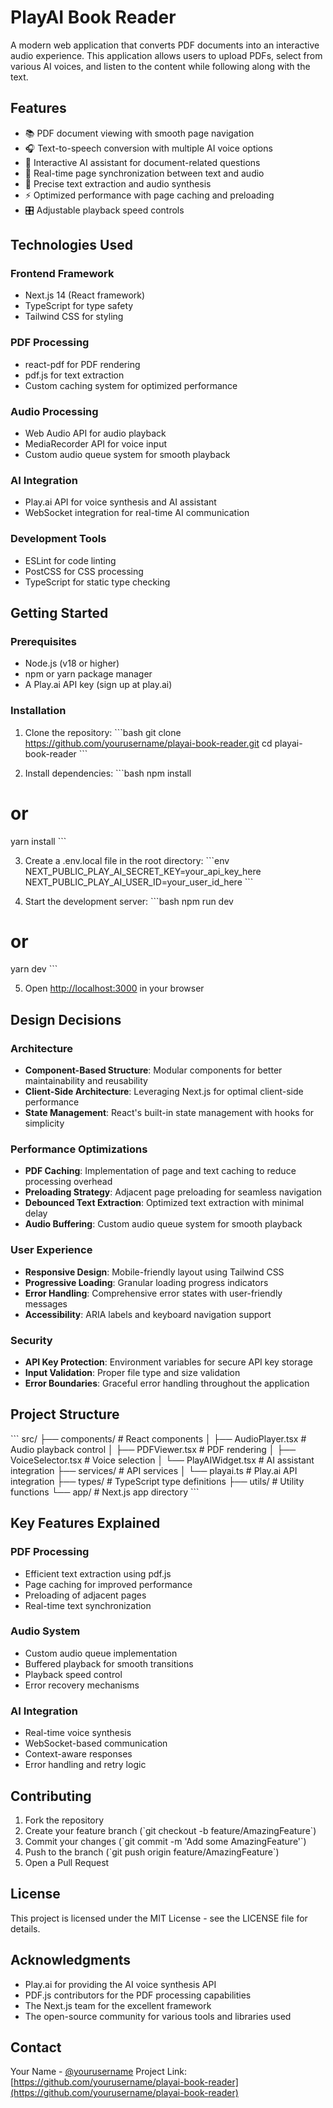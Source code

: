 # PlayAI Book Reader

A modern web application that converts PDF documents into an interactive audio experience. This application allows users to upload PDFs, select from various AI voices, and listen to the content while following along with the text.

## Features

- 📚 PDF document viewing with smooth page navigation
- 🎧 Text-to-speech conversion with multiple AI voice options
- 💬 Interactive AI assistant for document-related questions
- 🔄 Real-time page synchronization between text and audio
- 🎯 Precise text extraction and audio synthesis
- ⚡ Optimized performance with page caching and preloading
- 🎛️ Adjustable playback speed controls

## Technologies Used

### Frontend Framework
- Next.js 14 (React framework)
- TypeScript for type safety
- Tailwind CSS for styling

### PDF Processing
- react-pdf for PDF rendering
- pdf.js for text extraction
- Custom caching system for optimized performance

### Audio Processing
- Web Audio API for audio playback
- MediaRecorder API for voice input
- Custom audio queue system for smooth playback

### AI Integration
- Play.ai API for voice synthesis and AI assistant
- WebSocket integration for real-time AI communication

### Development Tools
- ESLint for code linting
- PostCSS for CSS processing
- TypeScript for static type checking

## Getting Started

### Prerequisites
- Node.js (v18 or higher)
- npm or yarn package manager
- A Play.ai API key (sign up at play.ai)

### Installation

1. Clone the repository:
\`\`\`bash
git clone https://github.com/yourusername/playai-book-reader.git
cd playai-book-reader
\`\`\`

2. Install dependencies:
\`\`\`bash
npm install
# or
yarn install
\`\`\`

3. Create a .env.local file in the root directory:
\`\`\`env
NEXT_PUBLIC_PLAY_AI_SECRET_KEY=your_api_key_here
NEXT_PUBLIC_PLAY_AI_USER_ID=your_user_id_here
\`\`\`

4. Start the development server:
\`\`\`bash
npm run dev
# or
yarn dev
\`\`\`

5. Open [http://localhost:3000](http://localhost:3000) in your browser

## Design Decisions

### Architecture
- **Component-Based Structure**: Modular components for better maintainability and reusability
- **Client-Side Architecture**: Leveraging Next.js for optimal client-side performance
- **State Management**: React's built-in state management with hooks for simplicity

### Performance Optimizations
- **PDF Caching**: Implementation of page and text caching to reduce processing overhead
- **Preloading Strategy**: Adjacent page preloading for seamless navigation
- **Debounced Text Extraction**: Optimized text extraction with minimal delay
- **Audio Buffering**: Custom audio queue system for smooth playback

### User Experience
- **Responsive Design**: Mobile-friendly layout using Tailwind CSS
- **Progressive Loading**: Granular loading progress indicators
- **Error Handling**: Comprehensive error states with user-friendly messages
- **Accessibility**: ARIA labels and keyboard navigation support

### Security
- **API Key Protection**: Environment variables for secure API key storage
- **Input Validation**: Proper file type and size validation
- **Error Boundaries**: Graceful error handling throughout the application

## Project Structure

\`\`\`
src/
├── components/         # React components
│   ├── AudioPlayer.tsx    # Audio playback control
│   ├── PDFViewer.tsx     # PDF rendering
│   ├── VoiceSelector.tsx # Voice selection
│   └── PlayAIWidget.tsx  # AI assistant integration
├── services/          # API services
│   └── playai.ts        # Play.ai API integration
├── types/            # TypeScript type definitions
├── utils/            # Utility functions
└── app/              # Next.js app directory
\`\`\`

## Key Features Explained

### PDF Processing
- Efficient text extraction using pdf.js
- Page caching for improved performance
- Preloading of adjacent pages
- Real-time text synchronization

### Audio System
- Custom audio queue implementation
- Buffered playback for smooth transitions
- Playback speed control
- Error recovery mechanisms

### AI Integration
- Real-time voice synthesis
- WebSocket-based communication
- Context-aware responses
- Error handling and retry logic

## Contributing

1. Fork the repository
2. Create your feature branch (\`git checkout -b feature/AmazingFeature\`)
3. Commit your changes (\`git commit -m 'Add some AmazingFeature'\`)
4. Push to the branch (\`git push origin feature/AmazingFeature\`)
5. Open a Pull Request

## License

This project is licensed under the MIT License - see the LICENSE file for details.

## Acknowledgments

- Play.ai for providing the AI voice synthesis API
- PDF.js contributors for the PDF processing capabilities
- The Next.js team for the excellent framework
- The open-source community for various tools and libraries used

## Contact

Your Name - [@yourusername](https://twitter.com/yourusername)
Project Link: [https://github.com/yourusername/playai-book-reader](https://github.com/yourusername/playai-book-reader) 